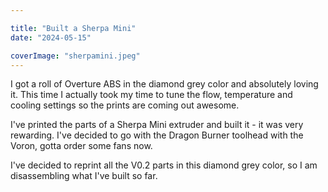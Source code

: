 ```yaml
---

title: "Built a Sherpa Mini"
date: "2024-05-15"

coverImage: "sherpamini.jpeg"
---
```

<!--more-->

I got a roll of Overture ABS in the diamond grey color and absolutely loving it. This time I actually took my time to tune the flow, temperature and cooling settings so the prints are coming out awesome. 

I've printed the parts of a Sherpa Mini extruder and built it - it was very rewarding. I've decided to go with the Dragon Burner toolhead with the Voron, gotta order some fans now. 

I've decided to reprint all the V0.2 parts in this diamond grey color, so I am disassembling what I've built so far. 